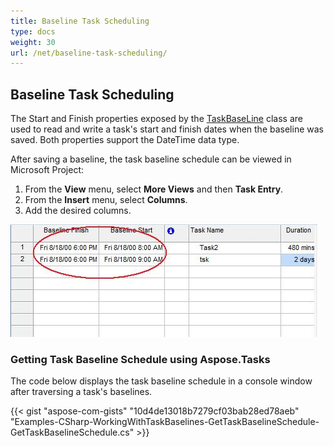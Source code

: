 ```yaml
---
title: Baseline Task Scheduling
type: docs
weight: 30
url: /net/baseline-task-scheduling/
---
```


## **Baseline Task Scheduling**
The Start and Finish properties exposed by the [TaskBaseLine](https://apireference.aspose.com/tasks/net/aspose.tasks/taskbaseline) class are used to read and write a task's start and finish dates when the baseline was saved. Both properties support the DateTime data type.

After saving a baseline, the task baseline schedule can be viewed in Microsoft Project:

1. From the **View** menu, select **More Views** and then **Task Entry**.
2. From the **Insert** menu, select **Columns**.
3. Add the desired columns.

![checking start/finish dates in Microsoft Project](baseline-task-scheduling_1.png)
### **Getting Task Baseline Schedule using Aspose.Tasks**
The code below displays the task baseline schedule in a console window after traversing a task's baselines.

{{< gist "aspose-com-gists" "10d4de13018b7279cf03bab28ed78aeb" "Examples-CSharp-WorkingWithTaskBaselines-GetTaskBaselineSchedule-GetTaskBaselineSchedule.cs" >}}
